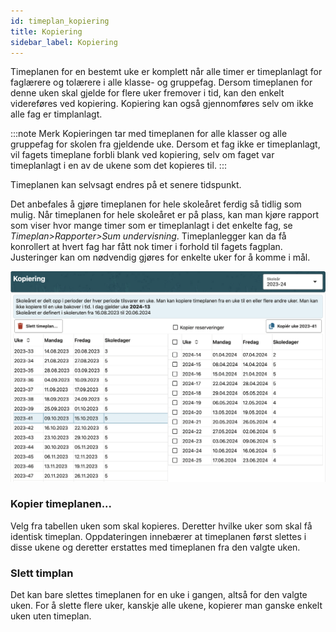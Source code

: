 ```yaml
---
id: timeplan_kopiering
title: Kopiering
sidebar_label: Kopiering
---
```

Timeplanen for en bestemt uke er komplett når alle timer er timeplanlagt for faglærere og tolærere i alle klasse- og gruppefag.
Dersom timeplanen for denne uken skal gjelde for flere uker fremover i tid, kan den enkelt videreføres ved kopiering. Kopiering kan også gjennomføres selv om ikke alle fag er timplanlagt.

:::note Merk
Kopieringen tar med timeplanen for alle klasser og alle gruppefag for skolen fra gjeldende uke. Dersom et fag ikke er timeplanlagt, vil fagets timeplane forbli blank ved kopiering, selv om faget var timeplanlagt i en av de ukene som det kopieres til. 
:::

Timeplanen kan selvsagt endres på et senere tidspunkt.

Det anbefales å gjøre timeplanen for hele skoleåret ferdig så tidlig som mulig. Når timeplanen for hele skoleåret er på plass, kan man kjøre rapport som viser hvor mange timer som er timeplanlagt i det enkelte fag, se _Timeplan>Rapporter>Sum undervisning_. Timeplanlegger kan da få konrollert at hvert fag har fått nok timer i forhold til fagets fagplan. Justeringer kan om nødvendig gjøres for enkelte uker for å komme i mål.

![bilde](/img/tp_kopiering.png)

### Kopier timeplanen...
Velg fra  tabellen uken som skal kopieres. Deretter hvilke uker som skal få identisk timeplan. Oppdateringen innebærer at timeplanen først slettes i disse ukene og deretter erstattes med timeplanen fra den valgte uken.

### Slett timplan
Det kan bare slettes timeplanen for en uke i gangen, altså for den valgte uken. For å slette flere uker, kanskje alle ukene, kopierer man ganske enkelt uken uten timeplan.
